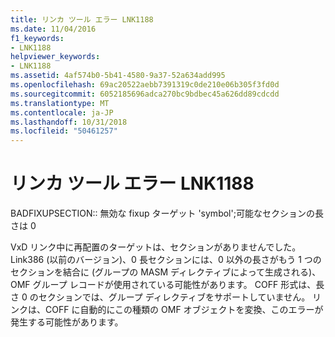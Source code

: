 ```yaml
---
title: リンカ ツール エラー LNK1188
ms.date: 11/04/2016
f1_keywords:
- LNK1188
helpviewer_keywords:
- LNK1188
ms.assetid: 4af574b0-5b41-4580-9a37-52a634add995
ms.openlocfilehash: 69ac20522aebb7391319c0de210e06b305f3fd0d
ms.sourcegitcommit: 6052185696adca270bc9bdbec45a626dd89cdcdd
ms.translationtype: MT
ms.contentlocale: ja-JP
ms.lasthandoff: 10/31/2018
ms.locfileid: "50461257"
---
```

# <a name="linker-tools-error-lnk1188"></a>リンカ ツール エラー LNK1188

BADFIXUPSECTION:: 無効な fixup ターゲット 'symbol';可能なセクションの長さは 0

VxD リンク中に再配置のターゲットは、セクションがありませんでした。 Link386 (以前のバージョン)、0 長セクションには、0 以外の長さがもう 1 つのセクションを結合に (グループの MASM ディレクティブによって生成される)、OMF グループ レコードが使用されている可能性があります。 COFF 形式は、長さ 0 のセクションでは、グループ ディレクティブをサポートしていません。 リンクは、COFF に自動的にこの種類の OMF オブジェクトを変換、このエラーが発生する可能性があります。